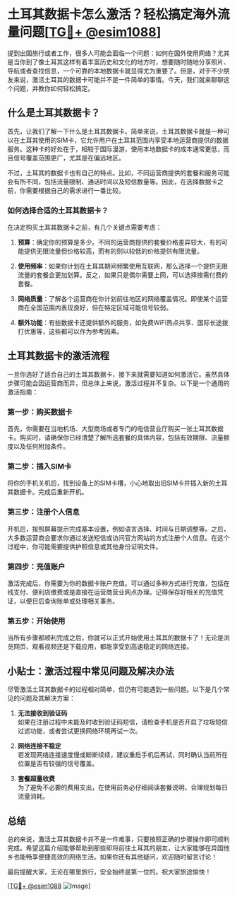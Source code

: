 # 土耳其数据卡怎么激活？轻松搞定海外流量问题[[TG💪+ @esim1088](https://t.me/s/esim1088)]

提到出国旅行或者工作，很多人可能会面临一个问题：如何在国外使用网络？尤其是当你到了像土耳其这样有着丰富历史和文化的地方时，想要随时随地分享照片、导航或者查找信息，一个可靠的本地数据卡就显得尤为重要了。但是，对于不少朋友来说，激活土耳其的数据卡可能并不是一件简单的事情。今天，我们就来聊聊这个问题，并教你如何轻松搞定。

## 什么是土耳其数据卡？

首先，让我们了解一下什么是土耳其数据卡。简单来说，土耳其数据卡就是一种可以在土耳其使用的SIM卡，它允许用户在土耳其范围内享受本地运营商提供的数据服务。这种卡的好处在于，相较于国际漫游，使用本地数据卡的成本通常更低，而且信号覆盖范围更广，尤其是在偏远地区。

不过，土耳其的数据卡也有自己的特点。比如，不同运营商提供的套餐和服务可能会有所不同，包括流量限制、通话时间以及短信数量等。因此，在选择数据卡之前，你需要根据自己的需求进行一番比较。

### 如何选择合适的土耳其数据卡？

在决定购买土耳其数据卡之前，有几个关键点需要考虑：

1. **预算**：确定你的预算是多少。不同的运营商提供的套餐价格差异较大，有的可能提供无限流量但价格较高，而有的则以较低的价格提供有限流量。
   
2. **使用频率**：如果你计划在土耳其期间频繁使用互联网，那么选择一个提供无限流量的套餐会更加划算。反之，如果只是偶尔需要上网，可以选择按需付费的套餐。

3. **网络质量**：了解各个运营商在你计划前往地区的网络覆盖情况。即使某个运营商在全国范围内表现良好，但在特定区域可能信号较弱。

4. **额外功能**：有些数据卡还提供额外的服务，如免费WiFi热点共享、国际长途拨打优惠等，这些都可以作为参考因素。

## 土耳其数据卡的激活流程

一旦你选好了适合自己的土耳其数据卡，接下来就需要知道如何激活它。虽然具体步骤可能会因运营商而异，但总体上来说，激活过程并不复杂。以下是一个通用的激活指南：

### 第一步：购买数据卡

首先，你需要在当地机场、大型商场或者专门的电信营业厅购买一张土耳其数据卡。购买时，请确保你已经清楚了解所选套餐的具体内容，包括有效期限、流量额度以及任何附加条件。

### 第二步：插入SIM卡

将你的手机关机后，找到设备上的SIM卡槽，小心地取出旧SIM卡并插入新的土耳其数据卡。完成后重新开机。

### 第三步：注册个人信息

开机后，按照屏幕提示完成基本设置，例如语言选择、时间与日期调整等。之后，大多数运营商会要求你通过发送短信或访问官方网站的方式注册个人信息。在这个过程中，你可能需要提供护照信息或其他身份证明文件。

### 第四步：充值账户

激活完成后，你需要为你的数据卡账户充值。可以通过多种方式进行充值，包括在线支付、便利店缴费或是直接在运营商营业网点办理。记得保存好相关的充值凭证，以便日后查询账单或处理相关事务。

### 第五步：开始使用

当所有步骤都顺利完成之后，你就可以正式开始使用土耳其的数据卡了！无论是浏览网页、观看视频还是下载应用，都能享受到高速稳定的网络连接。

## 小贴士：激活过程中常见问题及解决办法

尽管激活土耳其数据卡的过程相对简单，但仍有可能遇到一些问题。以下是几个常见的问题及其解决方案：

1. **无法接收到验证码**  
   如果在注册过程中未能及时收到验证码短信，请检查手机是否开启了垃圾短信过滤功能，或者尝试更换网络环境再试一次。

2. **网络连接不稳定**  
   若发现网络连接速度慢或断断续续，建议重启手机后再试，同时确认当前所在位置是否有较强的信号覆盖。

3. **套餐超量收费**  
   为了避免不必要的费用支出，在使用前务必仔细阅读套餐说明，合理规划每日流量消耗。

## 总结

总的来说，激活土耳其数据卡并不是一件难事，只要按照正确的步骤操作即可顺利完成。希望这篇介绍能够帮助到那些即将前往土耳其的朋友，让大家能够在异国他乡也能畅享便捷高效的网络生活。如果你还有其他疑问，欢迎随时留言讨论！

最后提醒大家，无论在哪里旅行，安全始终是第一位的。祝大家旅途愉快！

[[TG💪+ @esim1088](https://t.me/s/esim1088) ![Image](https://i.postimg.cc/4NQfJmqS/Snipaste-2025-05-13-00-14-12.png)]